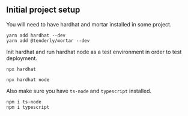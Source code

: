## Initial project setup

You will need to have hardhat and mortar installed in some project.
```
yarn add hardhat --dev
yarn add @tenderly/mortar --dev
```

Init hardhat and run hardhat node as a test environment in order to test deployment.

```
npx hardhat
```

```
npx hardhat node
```

Also make sure you have `ts-node` and `typescript` installed.

```
npm i ts-node
npm i typescript
```
